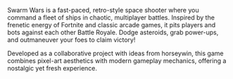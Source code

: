 Swarm Wars is a fast-paced, retro-style space shooter where you command a fleet of ships in chaotic, multiplayer battles. 
Inspired by the frenetic energy of Fortnite and classic arcade games, it pits players and bots against each other Battle Royale.
Dodge asteroids, grab power-ups, and outmaneuver your foes to claim victory!

Developed as a collaborative project with ideas from horseywin, this game combines pixel-art aesthetics with modern gameplay mechanics, offering a nostalgic yet fresh experience.

